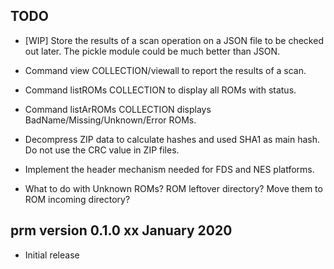 ## TODO

 * [WIP] Store the results of a scan operation on a JSON file to be checked out later.
   The pickle module could be much better than JSON.

 * Command view COLLECTION/viewall to report the results of a scan.

 * Command listROMs COLLECTION to display all ROMs with status.

 * Command listArROMs COLLECTION displays BadName/Missing/Unknown/Error ROMs.

 * Decompress ZIP data to calculate hashes and used SHA1 as main hash.
   Do not use the CRC value in ZIP files.

 * Implement the header mechanism needed for FDS and NES platforms.

 * What to do with Unknown ROMs? ROM leftover directory? Move them to ROM incoming directory?

## prm version 0.1.0 xx January 2020

  * Initial release
